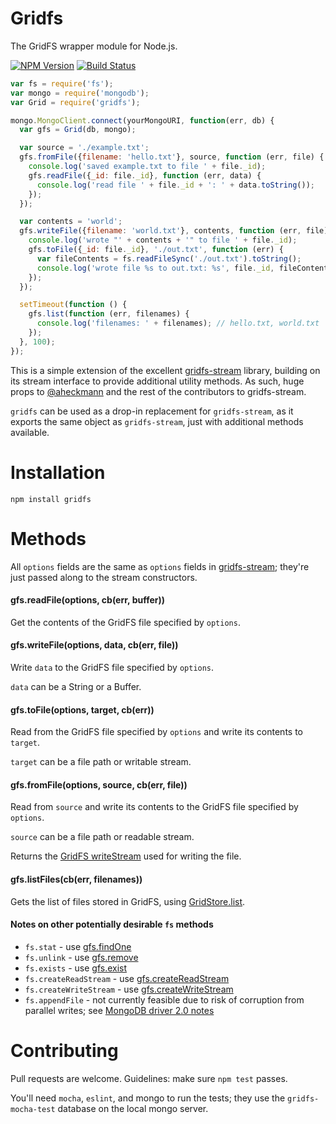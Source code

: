 # Gridfs
The GridFS wrapper module for Node.js.

  [![NPM Version][npm-image]][npm-url]
  [![Build Status][travis-image]][travis-url]

```javascript
var fs = require('fs');
var mongo = require('mongodb');
var Grid = require('gridfs');

mongo.MongoClient.connect(yourMongoURI, function(err, db) {
  var gfs = Grid(db, mongo);

  var source = './example.txt';
  gfs.fromFile({filename: 'hello.txt'}, source, function (err, file) {
    console.log('saved example.txt to file ' + file._id);
    gfs.readFile({_id: file._id}, function (err, data) {
      console.log('read file ' + file._id + ': ' + data.toString());
    });
  });

  var contents = 'world';
  gfs.writeFile({filename: 'world.txt'}, contents, function (err, file) {
    console.log('wrote "' + contents + '" to file ' + file._id);
    gfs.toFile({_id: file._id}, './out.txt', function (err) {
      var fileContents = fs.readFileSync('./out.txt').toString();
      console.log('wrote file %s to out.txt: %s', file._id, fileContents);
    });
  });

  setTimeout(function () {
    gfs.list(function (err, filenames) {
      console.log('filenames: ' + filenames); // hello.txt, world.txt
    });
  }, 100);
});
```

This is a simple extension of the excellent [gridfs-stream](https://github.com/aheckmann/gridfs-stream) library, building on its stream interface to provide additional utility methods. As such, huge props to [@aheckmann](https://github.com/aheckmann) and the rest of the contributors to gridfs-stream.

`gridfs` can be used as a drop-in replacement for `gridfs-stream`, as it exports the same object as `gridfs-stream`, just with additional methods available.

# Installation
```
npm install gridfs
```

# Methods

All `options` fields are the same as `options` fields in [gridfs-stream](https://github.com/aheckmann/gridfs-stream); they're just passed along to the stream constructors.

#### gfs.readFile(options, cb(err, buffer))
Get the contents of the GridFS file specified by `options`.

#### gfs.writeFile(options, data, cb(err, file))
Write `data` to the GridFS file specified by `options`.

`data` can be a String or a Buffer.
#### gfs.toFile(options, target, cb(err))
Read from the GridFS file specified by `options` and write its contents to `target`.

`target` can be a file path or writable stream.

#### gfs.fromFile(options, source, cb(err, file))
Read from `source` and write its contents to the GridFS file specified by `options`.

`source` can be a file path or readable stream.

Returns the [GridFS writeStream](https://github.com/aheckmann/gridfs-stream#createwritestream) used for writing the file.

#### gfs.listFiles(cb(err, filenames))
Gets the list of files stored in GridFS, using [GridStore.list](http://mongodb.github.io/node-mongodb-native/api-generated/gridstore.html#gridstore-list).

#### Notes on other potentially desirable `fs` methods
- `fs.stat` - use [gfs.findOne](https://github.com/aheckmann/gridfs-stream#accessing-file-metadata)
- `fs.unlink` - use [gfs.remove](https://github.com/aheckmann/gridfs-stream#removing-files)
- `fs.exists` - use [gfs.exist](https://github.com/aheckmann/gridfs-stream#check-if-file-exists)
- `fs.createReadStream` - use [gfs.createReadStream](https://github.com/aheckmann/gridfs-stream#createreadstream)
- `fs.createWriteStream` - use [gfs.createWriteStream](https://github.com/aheckmann/gridfs-stream#createwritestream)
- `fs.appendFile` - not currently feasible due to risk of corruption from parallel writes; see [MongoDB driver 2.0 notes](http://mongodb.github.io/node-mongodb-native/2.0/meta/changes-from-1.0/)

# Contributing
Pull requests are welcome. Guidelines: make sure `npm test` passes.

You'll need `mocha`, `eslint`, and mongo to run the tests; they use the `gridfs-mocha-test` database on the local mongo server.

[npm-image]: https://img.shields.io/npm/v/gridfs.svg?style=flat
[npm-url]: https://www.npmjs.com/package/gridfs
[travis-image]: https://img.shields.io/travis/LewisJEllis/gridfs.svg?style=flat
[travis-url]: https://travis-ci.org/LewisJEllis/gridfs
